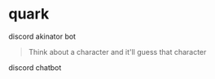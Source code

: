 # quark
discord akinator bot
>Think about a character and it'll guess that character

discord chatbot